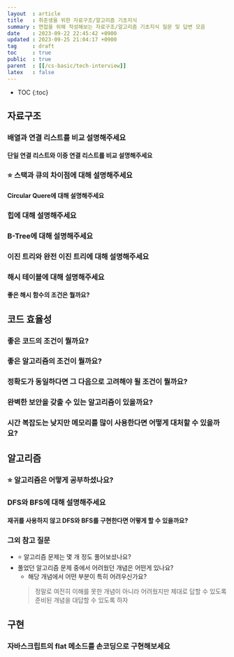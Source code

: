 ```yaml
---
layout  : article
title   : 취준생을 위한 자료구조/알고리즘 기초지식
summary : 면접을 위해 작성해보는 자료구조/알고리즘 기초지식 질문 및 답변 모음
date    : 2023-09-22 22:45:42 +0900
updated : 2023-09-25 21:04:17 +0900
tag     : draft
toc     : true
public  : true
parent  : [[/cs-basic/tech-interview]]
latex   : false
---
```

* TOC
{:toc}

## 자료구조

### 배열과 연결 리스트를 비교 설명해주세요

#### 단일 연결 리스트와 이중 연결 리스트를 비교 설명해주세요

### ⭐ 스택과 큐의 차이점에 대해 설명해주세요

#### Circular Quere에 대해 설명해주세요

### 힙에 대해 설명해주세요

### B-Tree에 대해 설명해주세요

### 이진 트리와 완전 이진 트리에 대해 설명해주세요

### 해시 테이블에 대해 설명해주세요

#### 좋은 해시 함수의 조건은 뭘까요?

## 코드 효율성

### 좋은 코드의 조건이 뭘까요?

### 좋은 알고리즘의 조건이 뭘까요?

### 정확도가 동일하다면 그 다음으로 고려해야 될 조건이 뭘까요?

### 완벽한 보안을 갖출 수 있는 알고리즘이 있을까요?

### 시간 복잡도는 낮지만 메모리를 많이 사용한다면 어떻게 대처할 수 있을까요?

## 알고리즘

### ⭐ 알고리즘은 어떻게 공부하셨나요?

### DFS와 BFS에 대해 설명해주세요

#### 재귀를 사용하지 않고 DFS와 BFS를 구현한다면 어떻게 할 수 있을까요?

### 그외 참고 질문

* ⭐ 알고리즘 문제는 몇 개 정도 풀어보셨나요?
* 풀었던 알고리즘 문제 중에서 어려웠던 개념은 어떤게 있나요?
    * 해당 개념에서 어떤 부분이 특히 어려우신가요?
    > 정말로 여전히 이해를 못한 개념이 아니라 어려웠지만 제대로 답할 수 있도록 준비된 개념을 대답할 수 있도록 하자

## 구현

### 자바스크립트의 flat 메소드를 손코딩으로 구현해보세요

